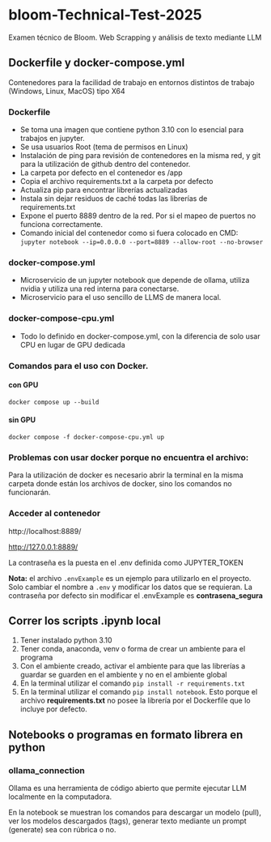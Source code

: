 # bloom-Technical-Test-2025
Examen técnico de Bloom. Web Scrapping y análisis de texto mediante LLM

## Dockerfile y docker-compose.yml

Contenedores para la facilidad de trabajo en entornos distintos de trabajo (Windows, Linux, MacOS) tipo X64

### Dockerfile
- Se toma una imagen que contiene python 3.10 con lo esencial para trabajos en jupyter.
- Se usa usuarios Root (tema de permisos en Linux)
- Instalación de ping para revisión de contenedores en la misma red, y git para la utilización de github dentro del contenedor.
- La carpeta por defecto en el contenedor es /app
- Copia el archivo requirements.txt a la carpeta por defecto
- Actualiza pip para encontrar librerías actualizadas
- Instala sin dejar residuos de caché todas las librerías de requirements.txt
- Expone el puerto 8889 dentro de la red. Por si el mapeo de puertos no funciona correctamente.
- Comando inicial del contenedor como si fuera colocado en CMD: `jupyter notebook --ip=0.0.0.0 --port=8889 --allow-root --no-browser`

### docker-compose.yml
- Microservicio de un jupyter notebook que depende de ollama, utiliza nvidia y utiliza una red interna para conectarse.
- Microservicio para el uso sencillo de LLMS de manera local.

### docker-compose-cpu.yml
- Todo lo definido en docker-compose.yml, con la diferencia de solo usar CPU en lugar de GPU dedicada

### Comandos para el uso con Docker.
#### con GPU
`docker compose up --build`

#### sin GPU
`docker compose -f docker-compose-cpu.yml up`

### Problemas con usar docker porque no encuentra el archivo:
Para la utilización de docker es necesario abrir la terminal en la misma carpeta donde están los archivos de docker, sino los comandos no funcionarán.
### Acceder al contenedor
http://localhost:8889/

http://127.0.0.1:8889/

La contraseña es la puesta en el .env definida como JUPYTER_TOKEN

**Nota:** el archivo `.envExample`  es un ejemplo para utilizarlo en el proyecto. Solo cambiar el nombre a `.env` y modificar los datos que se requieran. La contraseña por defecto sin modificar el .envExample es **contrasena_segura**

## Correr los scripts .ipynb local
1. Tener instalado python 3.10
2. Tener conda, anaconda, venv o forma de crear un ambiente para el programa
3. Con el ambiente creado, activar el ambiente para que las librerías a guardar se guarden en el ambiente y no en el ambiente global
4. En la terminal utilizar el comando `pip install -r requirements.txt`
5. En la terminal utilizar el comando `pip install notebook`. Esto porque el archivo **requirements.txt** no posee la librería por el Dockerfile que lo incluye por defecto.

## Notebooks o programas en formato librera en python
### ollama_connection
Ollama es una herramienta de código abierto que permite ejecutar LLM localmente en la computadora.

En la notebook se muestran los comandos para descargar un modelo (pull), ver los modelos descargados (tags), generar texto mediante un prompt (generate) sea con rúbrica o no.

